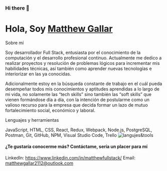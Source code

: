 ### Hi there 👋

<!--
**Soucalibur/Soucalibur** is a ✨ _special_ ✨ repository because its `README.md` (this file) appears on your GitHub profile.

Here are some ideas to get you started:

- 🔭 I’m currently working on ...
- 🌱 I’m currently learning ...
- 👯 I’m looking to collaborate on ...
- 🤔 I’m looking for help with ...
- 💬 Ask me about ...
- 📫 How to reach me: ...
- 😄 Pronouns: ...
- ⚡ Fun fact: ...
-->
# **Hola, Soy [Matthew Gallar](https://www.linkedin.com/in/matthewfullstack/)**

Sobre mí

Soy desarrollador Full Stack, entusiasta por el conocimiento de la computación y el desarrollo profesional continuo. 
Actualmente me dedico a realizar proyectos y resolución de problemas lógicos para incrementar mis habilidades técnicas, así también como aprender nuevas tecnologías e interiorizar en las ya conocidas.

Adicionalmente estoy en la búsqueda constante de trabajo en el cuál pueda desempeñar todos mis conocimientos y aptitudes aprendidas a lo largo de mi vida, no solamente las “tech skills” sino también las “soft skills” que vienen formándose día a día, con la intención de postularme como un valioso recurso para la empresa que decida formar un lazo de mutuo fortalecimiento social, económico y laboral.

Lenguajes y herramientas

JavaScript, HTML, CSS, React, Redux, Webpack, Node.js, PostgreSQL, Postman, Git, GitHub, NPM, Visual Studio Code, Trello
![langujes&tools](https://user-images.githubusercontent.com/76783198/182465347-06d45139-1931-4a88-b81a-a6861070c02a.svg)

<h4>¿Te gustaría conocerme más? Contáctame, sería un placer para mí</h4>

LinkedIn: https://www.linkedin.com/in/matthewfullstack/
Email: matthewgallar2112@outlook.com

